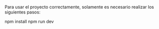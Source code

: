 Para usar el proyecto correctamente, solamente es necesario realizar los siguientes pasos:

npm install
npm run dev

